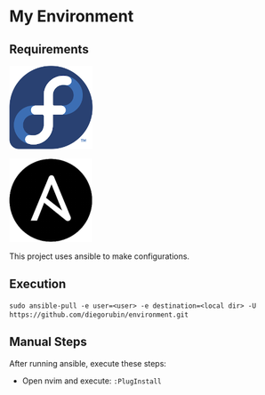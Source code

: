 My Environment
==============

## Requirements

[![Fedora Logo](https://github.com/diegorubin/environment/blob/master/doc/fedora_logo.png)](https://getfedora.org/)

[![Ansbible Logo](https://raw.githubusercontent.com/diegorubin/environment/master/doc/ansible_logo.png)](https://www.ansible.com/)

This project uses ansible to make configurations.

## Execution

```
sudo ansible-pull -e user=<user> -e destination=<local dir> -U https://github.com/diegorubin/environment.git
```

## Manual Steps

After running ansible, execute these steps:

- Open nvim and execute: `:PlugInstall`

